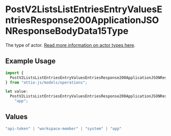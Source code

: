 # PostV2ListsListEntriesEntryValuesEntriesResponse200ApplicationJSONResponseBodyData15Type

The type of actor. [Read more information on actor types here](/docs/actors).

## Example Usage

```typescript
import {
  PostV2ListsListEntriesEntryValuesEntriesResponse200ApplicationJSONResponseBodyData15Type,
} from "attio-js/models/operations";

let value:
  PostV2ListsListEntriesEntryValuesEntriesResponse200ApplicationJSONResponseBodyData15Type =
    "app";
```

## Values

```typescript
"api-token" | "workspace-member" | "system" | "app"
```